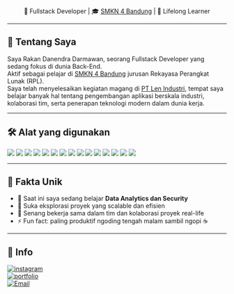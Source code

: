 <p align="center">
  🔧 Fullstack Developer | 🎓 <a href="https://smkn4bdg.sch.id" target="_blank">SMKN 4 Bandung</a> | 🧠 Lifelong Learner
</p>

---

## 🚀 Tentang Saya

Saya Rakan Danendra Darmawan, seorang Fullstack Developer yang sedang fokus di dunia Back-End.  
Aktif sebagai pelajar di <a href="https://smkn4bdg.sch.id" target="_blank">SMKN 4 Bandung</a> jurusan Rekayasa Perangkat Lunak (RPL).  
Saya telah menyelesaikan kegiatan magang di <a href="https://www.len.co.id" target="_blank">PT Len Industri</a>, tempat saya belajar banyak hal tentang pengembangan aplikasi berskala industri, kolaborasi tim, serta penerapan teknologi modern dalam dunia kerja.

---

## 🛠️ Alat yang digunakan

<p align="left">
  <a href="https://developer.mozilla.org/en-US/docs/Web/JavaScript" target="_blank"><img src="https://skillicons.dev/icons?i=js" /></a>
  <a href="https://www.typescriptlang.org/" target="_blank"><img src="https://skillicons.dev/icons?i=ts" /></a>
  <a href="https://nodejs.org/" target="_blank"><img src="https://skillicons.dev/icons?i=nodejs" /></a>
  <a href="https://expressjs.com/" target="_blank"><img src="https://skillicons.dev/icons?i=express" /></a>
  <a href="https://reactjs.org/" target="_blank"><img src="https://skillicons.dev/icons?i=react" /></a>
  <a href="https://vuejs.org/" target="_blank"><img src="https://skillicons.dev/icons?i=vue" /></a>
  <a href="https://developer.mozilla.org/en-US/docs/Web/HTML" target="_blank"><img src="https://skillicons.dev/icons?i=html" /></a>
  <a href="https://developer.mozilla.org/en-US/docs/Web/CSS" target="_blank"><img src="https://skillicons.dev/icons?i=css" /></a>
  <a href="https://tailwindcss.com/" target="_blank"><img src="https://skillicons.dev/icons?i=tailwind" /></a>
  <a href="https://vitejs.dev/" target="_blank"><img src="https://skillicons.dev/icons?i=vite" /></a>
  <a href="https://www.prisma.io/" target="_blank"><img src="https://skillicons.dev/icons?i=prisma" /></a>
  <a href="https://www.mysql.com/" target="_blank"><img src="https://skillicons.dev/icons?i=mysql" /></a>
  <a href="https://www.mongodb.com/" target="_blank"><img src="https://skillicons.dev/icons?i=mongodb" /></a>
  <a href="https://figma.com/" target="_blank"><img src="https://skillicons.dev/icons?i=figma" /></a>
  <a href="https://code.visualstudio.com/" target="_blank"><img src="https://skillicons.dev/icons?i=vscode" /></a>
</p>

---

## 📌 Fakta Unik

- 🧠 Saat ini saya sedang belajar **Data Analytics dan Security**
- 🧪 Suka eksplorasi proyek yang scalable dan efisien
- 🤝 Senang bekerja sama dalam tim dan kolaborasi proyek real-life
- ⚡ Fun fact: paling produktif ngoding tengah malam sambil ngopi ☕

---

## 🔗 Info

[![instagram](https://img.shields.io/badge/@rakandanendra-E4405F?style=for-the-badge&logo=instagram&logoColor=white)](https://instagram.com/rkan_dd)  
[![portfolio](https://img.shields.io/badge/Portfolio-000?style=for-the-badge&logo=vercel&logoColor=white)](https://rakadevn.web.app/)  
[![Email](https://img.shields.io/badge/Email-me-informational?style=for-the-badge&logo=gmail&logoColor=white)](mailto:rakandanendrad@gmail.com)
